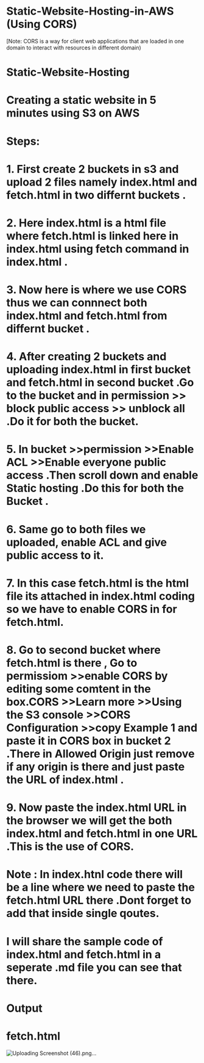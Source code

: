 # Static-Website-Hosting-in-AWS (Using CORS)
[Note: CORS is a way for client web applications that are loaded in one domain to interact with resources in different domain)
# Static-Website-Hosting
# Creating a static website in 5 minutes using S3 on AWS
# Steps:
# 1. First create 2 buckets in s3 and upload 2 files namely index.html and fetch.html in two differnt buckets .
# 2. Here index.html is a html file where fetch.html is linked here in index.html using fetch command in index.html .
# 3. Now here is where we use CORS thus we can connnect both index.html and fetch.html from differnt bucket .
# 4. After creating 2 buckets and uploading index.html in first bucket and fetch.html in second bucket .Go to the bucket and in permission >> block public access >> unblock all .Do it for both the bucket.
# 5. In bucket >>permission >>Enable ACL >>Enable everyone public access .Then scroll down and enable Static hosting .Do this for both the Bucket .
# 6. Same go to both files we uploaded, enable ACL and give public access to it.
# 7. In this case fetch.html is the html file its attached in index.html coding so we have to enable CORS in for fetch.html. 
# 8. Go to second bucket where fetch.html is there , Go to permissiom >>enable CORS by editing some comtent in the box.CORS >>Learn more >>Using the S3 console >>CORS Configuration >>copy Example 1 and paste it in CORS box in bucket 2 .There in Allowed Origin just remove if any origin is there and just paste the URL of index.html .
# 9. Now paste the index.html URL in the browser we will get the both index.html and fetch.html in one URL .This is the use of CORS.

# Note : In index.htnl code there will be a line where we need to paste the fetch.html URL there .Dont forget to add that inside single qoutes.

# I will share the sample code of index.html and fetch.html in a seperate .md file you can see that there.


# Output

# fetch.html


![Uploading Screenshot (46).png…]()
